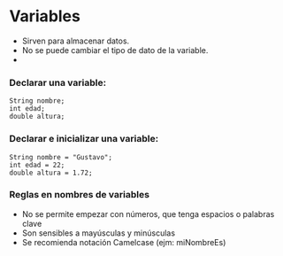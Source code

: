 # Variables

- Sirven para almacenar datos.
- No se puede cambiar el tipo de dato de la variable.
- 

### Declarar una variable:  
`String nombre;`  
`int edad;`  
`double altura;`

### Declarar e inicializar una variable:  
`String nombre = "Gustavo";`  
`int edad = 22;`  
`double altura = 1.72;`

### Reglas en nombres de variables
- No se permite empezar con números, que tenga espacios o palabras clave
- Son sensibles a mayúsculas y minúsculas
- Se recomienda notación Camelcase (ejm: miNombreEs)

